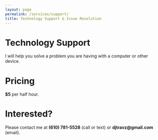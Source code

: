 ```yaml
---
layout: page
permalink: /services/support/
title: Technology Support & Issue Resolution
---
```

<h1>Technology Support</h1>
<p>I will help you solve a problem you are having with a computer or other device.<p>
<h1>Pricing</h1>
<p><b>$5</b> per half hour.</p>
<h1>Interested?</h1>
<p>Please contact me at <b>(610) 781-5528</b> (call or text) or <b>djtravz@gmail.com</b> (email).</p>
